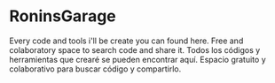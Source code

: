 # RoninsGarage
Every code and tools i'll be create you can found here. Free and colaboratory space to search code and share it.
Todos los códigos y herramientas que crearé se pueden encontrar aquí. Espacio gratuito y colaborativo para buscar código y compartirlo.
